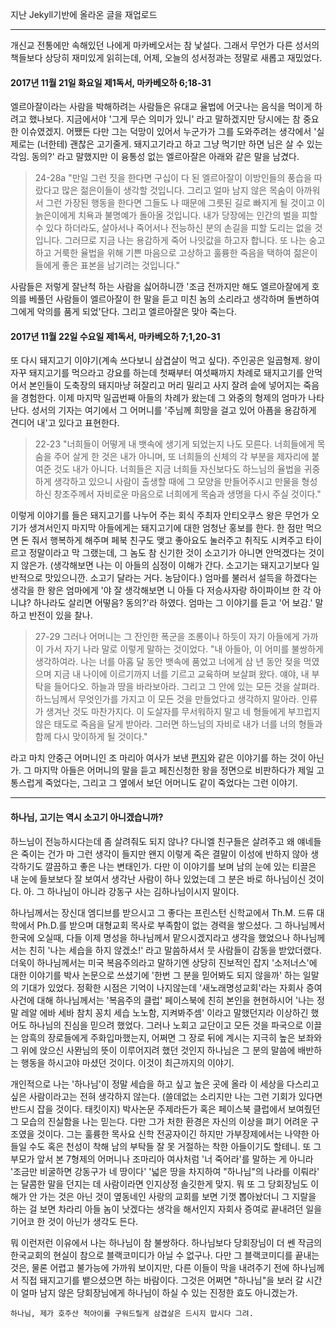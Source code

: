 <!--
.. title: 하나님, 진정한 효심이 있다면 삼겹살은 드시지 마시오.
.. slug: hyoja
.. date: 2017-11-22 08:00:00 UTC+09:00
.. tags: 하나님, 명성교회, 김하나, 김삼환, 삼겹살, 엘르아잘, 마카베오, 척아이롤, 
.. category: General
.. link: 
.. description: 
.. type: text
-->


지난 Jekyll기반에 올라온 글을 재업로드

---


개신교 전통에만 속해있던 나에게 마카베오서는 참 낯설다. 그래서 무언가 다른 성서의 책들보다 상당히 재미있게 읽히는데, 어제, 오늘의 성서정과는 정말로 새롭고 재밌었다.


#### 2017년 11월 21일 화요일 제1독서, 마카베오하 6;18-31 

엘르아잘이라는 사람을 박해하려는 사람들은 유대교 율법에 어긋나는 음식을 먹이게 하려고 했나보다. 지금에서야 '그게 무슨 의미가 있니' 라고 말하겠지만 당시에는 참 중요한 이슈였겠지. 어쨌든 다만 그는 덕망이 있어서 누군가가 그를 도와주려는 생각에서 '실제로는 (너한테) 괜찮은 고기줄게. 돼지고기라고 하고 그냥 먹기만 하면 님은 살 수 있는 각임. 동의?' 라고 말했지만 이 융통성 없는 엘르아잘은 아래와 같은 말을 남겼다.

> 24-28a "만일 그런 짓을 한다면 구십이 다 된 엘르아잘이 이방인들의 풍습을 따랐다고 많은 젊은이들이 생각할 것입니다. 그리고 얼마 남지 않은 목숨이 아까워서 그런 가장된 행동을 한다면 그들도 나 때문에 그릇된 길로 빠지게 될 것이고 이 늙은이에게 치욕과 불명예가 돌아올 것입니다. 내가 당장에는 인간의 벌을 피할 수 있다 하더라도, 살아서나 죽어서나 전능하신 분의 손길을 피할 도리는 없을 것입니다. 그러므로 지금 나는 용감하게 죽어 나잇값을 하고자 합니다. 또 나는 숭고하고 거룩한 율법을 위해 기쁜 마음으로 고상하고 훌륭한 죽음을 택하여 젊은이들에게 좋은 표본을 남기려는 것입니다." 

사람들은 저렇게 잘난척 하는 사람을 싫어하니깐 '조금 전까지만 해도 엘르아잘에게 호의를 베풀던 사람들이 엘르아잘이 한 말을 듣고 미친 놈의 소리라고 생각하며 돌변하여 그에게 악의를 품게 되었'단다. 그리고 엘르아잘은 맞아 죽는다.


#### 2017년 11월 22일 수요일 제1독서, 마카베오하 7;1,20-31 

또 다시 돼지고기 이야기(계속 쓰다보니 삼겹살이 먹고 싶다). 주인공은 일곱형제. 왕이 자꾸 돼지고기를 먹으라고 강요를 하는데 첫째부터 여섯째까지 차례로 돼지고기를 안먹어서 본인들이 도축장의 돼지마냥 혀잘리고 머리 밀리고 사지 잘려 솥에 넣어지는 죽음을 경험한다. 이제 마지막 일곱번째 아들의 차례가 왔는데 그 와중의 형제의 엄마가 나타난다. 성서의 기자는 여기에서 그 어머니를 '주님께 희망을 걸고 있어 아픔을 용감하게 견디어 내'고 있다고 표현한다. 

> 22-23 "너희들이 어떻게 내 뱃속에 생기게 되었는지 나도 모른다. 너희들에게 목숨을 주어 살게 한 것은 내가 아니며, 또 너희들의 신체의 각 부분을 제자리에 붙여준 것도 내가 아니다. 너희들은 지금 너희들 자신보다도 하느님의 율법을 귀중하게 생각하고 있으니 사람이 출생할 때에 그 모양을 만들어주시고 만물을 형성하신 창조주께서 자비로운 마음으로 너희에게 목숨과 생명을 다시 주실 것이다."

이렇게 이야기를 들은 돼지고기를 나누어 주는 회식 주최자 안티오쿠스 왕은 무언가 오기가 생겨서인지 마지막 아들에게는 돼지고기에 대한 엄청난 홍보를 한다. 한 점만 먹으면 돈 줘서 행복하게 해주며 페북 친구도 맺고 좋아요도 눌러주고 취직도 시켜주고 타이르고 정말이라고 막 그랬는데, 그 놈도 참 신기한 것이 소고기가 아니면 안먹겠다는 것이지 않은가. (생각해보면 나는 이 아들의 심정이 이해가 간다. 소고기는 돼지고기보다 일반적으로 맛있으니깐. 소고기 달라는 거다. 농담이다.) 엄마를 불러서 설득을 하겠다는 생각을 한 왕은 엄마에게 '야 잘 생각해보면 니 아들 다 저승사자랑 하이파이브 한 각 아니냐? 하나라도 살리면 어떻음? 동의?'라 하였다. 엄마는 그 이야기를 듣고 '어 보감.' 말하고 반전이 있을 찰나.

> 27-29 그러나 어머니는 그 잔인한 폭군을 조롱이나 하듯이 자기 아들에게 가까이 가서 자기 나라 말로 이렇게 말하는 것이었다. "내 아들아, 이 어미를 불쌍하게 생각하여라. 나는 너를 아홉 달 동안 뱃속에 품었고 너에게 삼 년 동안 젖을 먹였으며 지금 내 나이에 이르기까지 너를 기르고 교육하며 보살펴 왔다. 얘야, 내 부탁을 들어다오. 하늘과 땅을 바라보아라. 그리고 그 안에 있는 모든 것을 살펴라. 하느님께서 무엇인가를 가지고 이 모든 것을 만들었다고 생각하지 말아라. 인류가 생겨난 것도 마찬가지다. 이 도살자를 무서워하지 말고 네 형들에게 부끄럽지 않은 태도로 죽음을 달게 받아라. 그러면 하느님의 자비로 내가 너를 너의 형들과 함께 다시 맞이하게 될 것이다."

라고 마치 안중근 어머니인 조 마리아 여사가 보낸 [편지](http://www.wikitree.co.kr/main/news_view.php?id=159823)와 같은 이야기를 하는 것이 아닌가. 그 마지막 아들은 어머니의 말을 듣고 페친신청한 왕을 정면으로 비판하다가 제일 고통스럽게 죽었다는, 그리고 그 옆에서 보던 어머니도 같이 죽었다는 그런 이야기.

--- 

#### 하나님, 고기는 역시 소고기 아니겠습니까?

하느님이 전능하시다는데 좀 살려줘도 되지 않나? 다니엘 친구들은 살려주고 왜 얘네들은 죽이는 건가 마 그런 생각이 들지만 왠지 이렇게 죽은 결말이 이성에 반하지 않아 생각하기도 깔끔하고 좋은 나는 변태인가. 다만 이 이야기를 보며 남의 눈에 있는 티끌은 내 눈에 들보보다 잘 보여서 생각난 사람이 하나 있었는데 그 분은 바로 하나님이신 것이다. 아. 그 하나님이 아니라 강동구 사는 김하나님이시지 말이다.

하나님께서는 장신대 엠디브를 받으시고 그 좋다는 프린스턴 신학교에서 Th.M. 드류 대학에서 Ph.D.를 받으며 대형교회 목사로 부족함이 없는 경력을 쌓으셨다. 그 하나님께서 한국에 오실때, 다들 이제 명성을 하나님께서 맡으시겠지라고 생각을 했었으나 하나님께서는 친히 '나는 세습을 하지 않겠소!' 라고 말씀하셔서 뭇 사람들이 감동을 받았더랬다. 더욱이 하나님께서는 미국 복음주의라고 말하기엔 상당히 진보적인 잡지 '소저너스'에 대한 이야기를 박사 논문으로 쓰셨기에 '한번 그 분을 믿어봐도 되지 않을까' 하는 일말의 기대가 있었다. 정확한 시점은 기억이 나지않는데 '새노래명성교회'라는 자회사 증여 사건에 대해 하나님께서는 '복음주의 클럽' 페이스북에 친히 본인을 현현하시어 '나는 정말 레알 에바 세바 참치 꽁치 세습 노노함, 지켜봐주셈' 이라고 말했던지라 이상하긴 했어도 하나님의 진심을 믿으려 했었다. 그러나 노회고 교단이고 모든 것을 파국으로 이끌는 암흑의 장로들에게 주화입마했는지, 어쩌면 그 장로 뒤에 계시는 지극히 높은 보좌와 그 위에 앉으신 사뫈님의 뜻이 이루어지려 했던 것인지 하나님은 그 분의 말씀에 배반하는 행동을 하시고야 마셨던 것이다. 이것이 최근까지의 이야기.

개인적으로 나는 '하나님'이 정말 세습을 하고 싶고 높은 곳에 올라 이 세상을 다스리고 싶은 사람이라고는 전혀 생각하지 않는다. (쓸데없는 소리지만 나는 그런 기회가 있다면 반드시 잡을 것이다. 태킷이지) 박사논문 주제라든가 혹은 페이스북 클럽에서 보여줬던 그 모습의 진실함을 나는 믿는다. 다만 그가 처한 환경은 자신의 이상을 펴기 어려운 구조였을 것이다. 그는 훌륭한 목사요 신학 전공자이긴 하지만 가부장제에서는 나약한 아들일 수도 혹은 천성이 착해 남의 부탁들 잘 못 거절하는 착한 아들이기도 할테니. 또 그 부모가 앞서 본 7형제의 어머니나 조마리아 여사처럼 '너 죽어라'를 말하는 게 아니라 '조금만 비굴하면 강동구가 네 땅이다' '넓은 땅을 차지하여 "하나님"의 나라를 이뤄라' 는 달콤한 말을 던지는 데 사람이라면 인지상정 솔깃한게 맞지. 뭐 또 그 당회장님도 이해가 안 가는 것은 아닌 것이 옆동네인 사랑의 교회를 보면 기껏 뽑아놨더니 그 지랄을 하는 걸 보면 차라리 아들 놈이 낫겠다는 생각을 해서인지 자회사 증여로 끝내려던 일을 기어코 한 것이 아닌가 생각도 든다. 

뭐 이런저런 이유에서 나는 하나님이 참 불쌍하다. 하나님보다 당회장님이 더 쎈 작금의 한국교회의 현실이 참으로 블랙코미디가 아닐 수 없구나. 다만 그 블랙코미디를 끝내는 것은, 물론 어렵고 불가능에 가까워 보이지만, 다른 이들이 막을 내려주기 전에 하나님께서 직접 돼지고기를 뱉으셨으면 하는 바람이다. 그것은 어쩌면 "하나님"을 보러 갈 시간이 얼마 남지 않은 당회장님에게 하나님이 하실 수 있는 진정한 효도 아니겠는가.

```
하나님, 제가 호주산 척아이롤 구워드릴게 삼겹살은 드시지 맙시다 그려.
```